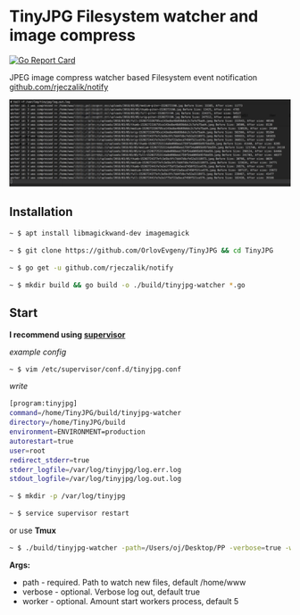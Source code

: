 # TinyJPG Filesystem watcher and image compress
[![Go Report Card](https://goreportcard.com/badge/github.com/OrlovEvgeny/TinyJPG)](https://goreportcard.com/report/github.com/OrlovEvgeny/TinyJPG)

JPEG image compress watcher based Filesystem event notification [github.com/rjeczalik/notify](https://github.com/rjeczalik/notify)

![screenshot](doc/screen.png "compress example")


## Installation

```bash
~ $ apt install libmagickwand-dev imagemagick
```

```bash
~ $ git clone https://github.com/OrlovEvgeny/TinyJPG && cd TinyJPG
```

```bash
~ $ go get -u github.com/rjeczalik/notify
```

```bash
~ $ mkdir build && go build -o ./build/tinyjpg-watcher *.go
```


## Start
**I recommend using [supervisor](http://blog.questionable.services/article/running-go-applications-in-the-background/)**

*example config*
```bash
~ $ vim /etc/supervisor/conf.d/tinyjpg.conf
```
*write*
```bash
[program:tinyjpg]
command=/home/TinyJPG/build/tinyjpg-watcher
directory=/home/TinyJPG/build
environment=ENVIRONMENT=production
autorestart=true
user=root
redirect_stderr=true
stderr_logfile=/var/log/tinyjpg/log.err.log
stdout_logfile=/var/log/tinyjpg/log.out.log
```

```bash
~ $ mkdir -p /var/log/tinyjpg
```

```bash
~ $ service supervisor restart
```

or use **Tmux**

```bash
~ $ ./build/tinyjpg-watcher -path=/Users/oj/Desktop/PP -verbose=true -worker=10
```

**Args:**
* path - required. Path to watch new files, default /home/www
* verbose - optional. Verbose log out, default true
* worker - optional. Amount start workers process, default 5
